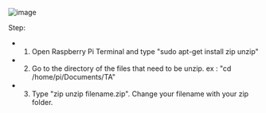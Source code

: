 ![image](https://user-images.githubusercontent.com/80795963/175856635-da86e41a-dca3-4c88-8b9b-22be002ccf70.png)

Step:<br>
- 1. Open Raspberry Pi Terminal and type "sudo apt-get install zip unzip"
- 2. Go to the directory of the files that need to be unzip. ex : "cd /home/pi/Documents/TA"
- 3. Type "zip unzip filename.zip". Change your filename with your zip folder. 
